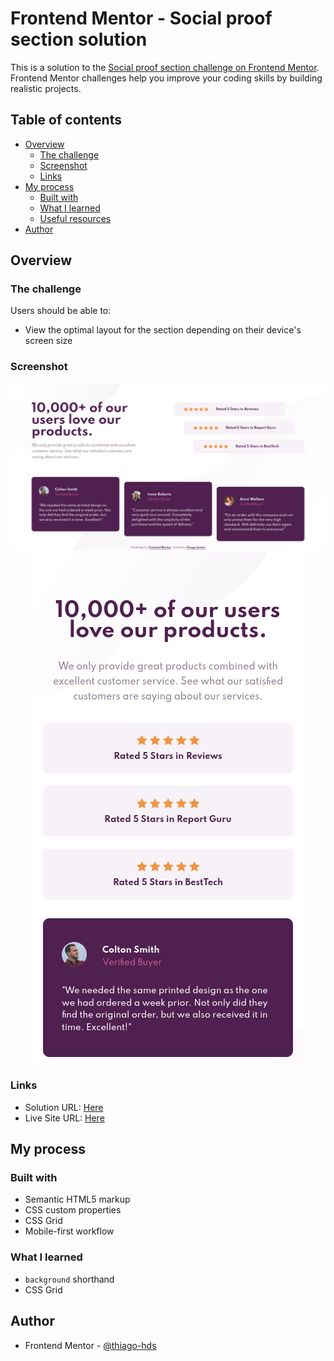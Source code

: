 # Frontend Mentor - Social proof section solution

This is a solution to the [Social proof section challenge on Frontend Mentor](https://www.frontendmentor.io/challenges/social-proof-section-6e0qTv_bA). Frontend Mentor challenges help you improve your coding skills by building realistic projects.

## Table of contents

-   [Overview](#overview)
    -   [The challenge](#the-challenge)
    -   [Screenshot](#screenshot)
    -   [Links](#links)
-   [My process](#my-process)
    -   [Built with](#built-with)
    -   [What I learned](#what-i-learned)
    -   [Useful resources](#useful-resources)
-   [Author](#author)

## Overview

### The challenge

Users should be able to:

-   View the optimal layout for the section depending on their device's screen size

### Screenshot

<p align="center">
  <img src="./screenshots/screenshot-desktop.png">
  <img src="./screenshots/screenshot-mobile.png">
</p>

### Links

-   Solution URL: [Here](https://www.frontendmentor.io/solutions/social-proof-section-with-htmlcss-mobilefirst-bem-and-css-grid-Xyg4mrRKW)
-   Live Site URL: [Here](https://thiago-hds.github.io/frontend-mentor-solutions/newbie/social-proof-section/)

## My process

### Built with

-   Semantic HTML5 markup
-   CSS custom properties
-   CSS Grid
-   Mobile-first workflow

### What I learned

-   `background` shorthand
-   CSS Grid

## Author

-   Frontend Mentor - [@thiago-hds](https://www.frontendmentor.io/profile/thiago-hds)
